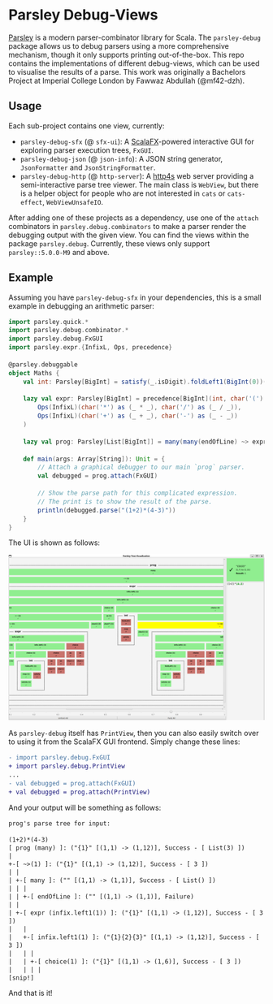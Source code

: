 # Parsley Debug-Views

[Parsley](https://github.com/j-mie6/Parsley) is a modern parser-combinator library for Scala.
The `parsley-debug` package allows us to debug parsers using a more comprehensive mechanism, though it
only supports printing out-of-the-box. This repo contains the implementations of different debug-views,
which can be used to visualise the results of a parse. This work was originally a Bachelors Project at
Imperial College London by Fawwaz Abdullah (@mf42-dzh).

## Usage

Each sub-project contains one view, currently:
- `parsley-debug-sfx` (@ `sfx-ui`): A [ScalaFX](https://www.scalafx.org/)-powered interactive GUI for exploring parser execution trees, `FxGUI`.
- `parsley-debug-json` (@ `json-info`): A JSON string generator, `JsonFormatter` and `JsonStringFormatter`.
- `parsley-debug-http` (@ `http-server`): A [http4s](https://http4s.org/) web server providing a semi-interactive parse tree viewer. The main class is `WebView`, but there is a helper object for people who are not interested in `cats` or `cats-effect`, `WebViewUnsafeIO`.

After adding one of these projects as a dependency, use one of the `attach` combinators in `parsley.debug.combinators` to make a parser render the debugging output with the given view. You can find the views within the package `parsley.debug`.
Currently, these views only support `parsley::5.0.0-M9` and above.

## Example

Assuming you have `parsley-debug-sfx` in your dependencies, this is a small example in debugging an arithmetic parser:

```scala
import parsley.quick.*
import parsley.debug.combinator.*
import parsley.debug.FxGUI
import parsley.expr.{InfixL, Ops, precedence}

@parsley.debuggable
object Maths {
    val int: Parsley[BigInt] = satisfy(_.isDigit).foldLeft1(BigInt(0))((acc, c) => acc * 10 + c.asDigit)

    lazy val expr: Parsley[BigInt] = precedence[BigInt](int, char('(') ~> expr <~ char(')'))(
        Ops(InfixL)(char('*') as (_ * _), char('/') as (_ / _)),
        Ops(InfixL)(char('+') as (_ + _), char('-') as (_ - _))
    )

    lazy val prog: Parsley[List[BigInt]] = many(many(endOfLine) ~> expr)

    def main(args: Array[String]): Unit = {
        // Attach a graphical debugger to our main `prog` parser.
        val debugged = prog.attach(FxGUI)

        // Show the parse path for this complicated expression.
        // The print is to show the result of the parse.
        println(debugged.parse("(1+2)*(4-3)"))
    }
}
```

The UI is shown as follows:

![An interactive GUI window displaying the paths the parser has taken during execution.](/media/parse-arith.png?raw=true)

As `parsley-debug` itself has `PrintView`, then you can also easily switch over to using it from the ScalaFX GUI frontend. Simply change these lines:

```diff
- import parsley.debug.FxGUI
+ import parsley.debug.PrintView
...
- val debugged = prog.attach(FxGUI)
+ val debugged = prog.attach(PrintView)
```

And your output will be something as follows:

```
prog's parse tree for input:

(1+2)*(4-3)
[ prog (many) ]: ("{1}" [(1,1) -> (1,12)], Success - [ List(3) ])
|
+-[ ~>(1) ]: ("{1}" [(1,1) -> (1,12)], Success - [ 3 ])
| |
| +-[ many ]: ("" [(1,1) -> (1,1)], Success - [ List() ])
| | |
| | +-[ endOfLine ]: ("" [(1,1) -> (1,1)], Failure)
| |
| +-[ expr (infix.left1(1)) ]: ("{1}" [(1,1) -> (1,12)], Success - [ 3 ])
|   |
|   +-[ infix.left1(1) ]: ("{1}{2}{3}" [(1,1) -> (1,12)], Success - [ 3 ])
|   | |
|   | +-[ choice(1) ]: ("{1}" [(1,1) -> (1,6)], Success - [ 3 ])
|   | | |
[snip!]
```

And that is it!

